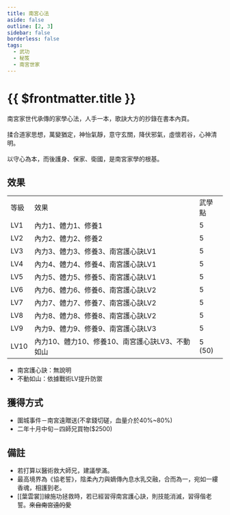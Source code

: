 ```yaml
---
title: 南宮心法
aside: false
outline: [2, 3]
sidebar: false
borderless: false
tags:
  - 武功
  - 秘笈
  - 南宮世家
---
```


# {{ $frontmatter.title }}

<BookItemIcon :size="`medium`" :needLink="false" :no="7012"></BookItemIcon>

南宮家世代承傳的家學心法，人手一本，歌訣大方的抄錄在書本內頁。
<br><br>
揉合道家思想，萬變猶定，神怡氣靜，意守玄關，降伏邪氣，虛懷若谷，心神清明。
<br><br>
以守心為本，而後護身、保家、衛國，是南宮家學的根基。
<br clear="all" />

## 效果

<table>
    <tr>
        <td>等級</td>
        <td>效果</td>
        <td>武學點</td>
    </tr>
    <tr>
        <td>LV1</td>
        <td>內力1、體力1、修養1</td>
        <td>5</td>
    </tr>
    <tr>
        <td>LV2</td>
        <td>內力2、體力2、修養2</td>
        <td>5</td>
    </tr>
    <tr>
        <td>LV3</td>
        <td>內力3、體力3、修養3、南宮護心訣LV1</td>
        <td>5</td>
    </tr>
    <tr>
        <td>LV4</td>
        <td>內力4、體力4、修養4、南宮護心訣LV1</td>
        <td>5</td>
    </tr>
    <tr>
        <td>LV5</td>
        <td>內力5、體力5、修養5、南宮護心訣LV1</td>
        <td>5</td>
    </tr>
    <tr>
        <td>LV6</td>
        <td>內力6、體力6、修養6、南宮護心訣LV2</td>
        <td>5</td>
    </tr>
    <tr>
        <td>LV7</td>
        <td>內力7、體力7、修養7、南宮護心訣LV2</td>
        <td>5</td>
    </tr>
    <tr>
        <td>LV8</td>
        <td>內力8、體力8、修養8、南宮護心訣LV2</td>
        <td>5</td>
    </tr>
    <tr>
        <td>LV9</td>
        <td>內力9、體力9、修養9、南宮護心訣LV3</td>
        <td>5</td>
    </tr>
    <tr>
        <td>LV10</td>
        <td>內力10、體力10、修養10、南宮護心訣LV3、不動如山</td>
        <td>5 (50)</td>
    </tr>
</table>

- 南宮護心訣：無說明
- 不動如山：依據戰術LV提升防禦

## 獲得方式

- 圍城事件－南宮遠贈送(不拿錢切磋，血量介於40%~80%)
- 二年十月中旬－四師兄買物($2500)

## 備註

- 若打算以醫術救大師兄，建議學滿。
- 最高境界為《協老誓》，陰柔內力與嫡傳內息水乳交融，合而為一，宛如一縷香魂，相護到老。
- [[葉雲裳]]線施功拯救時，若已經習得南宮護心訣，則技能消滅，習得偕老誓。~~來自南宮遠的愛~~